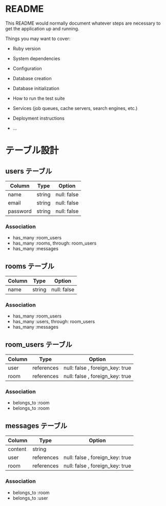 # README

This README would normally document whatever steps are necessary to get the
application up and running.

Things you may want to cover:

* Ruby version

* System dependencies

* Configuration

* Database creation

* Database initialization

* How to run the test suite

* Services (job queues, cache servers, search engines, etc.)

* Deployment instructions

* ...

# テーブル設計

## users テーブル

| Column   | Type   | Option      |
| -------- | ------ | ----------- |
| name     | string | null: false |
| email    | string | null: false |
| password | string | null: false |

### Association

- has_many :room_users
- has_many :rooms, through: room_users
- has_many :messages

## rooms テーブル

| Column | Type   | Option      |
| ------ | ------ | ----------- |
| name   | string | null: false |

### Association

- has_many :room_users
- has_many :users, through: room_users
- has_many :messages

## room_users テーブル

| Column | Type       | Option                          |
| ------ | ---------- | ------------------------------- |
| user   | references | null: false , foreign_key: true |
| room   | references | null: false , foreign_key: true |

### Association

- belongs_to :room
- belongs_to :room

## messages テーブル

| Column  | Type      | Option                           |
| ------- | ---------- | ------------------------------- |
| content | string     |                                 |
| user    | references | null: false , foreign_key: true |
| room    | references | null: false , foreign_key: true |

### Association

- belongs_to :room
- belongs_to :user